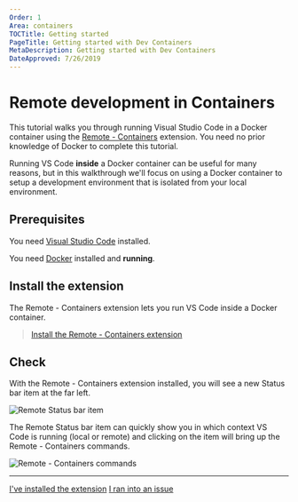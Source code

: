 ```yaml
---
Order: 1
Area: containers
TOCTitle: Getting started
PageTitle: Getting started with Dev Containers
MetaDescription: Getting started with Dev Containers
DateApproved: 7/26/2019
---
```

# Remote development in Containers

This tutorial walks you through running Visual Studio Code in a Docker container using the [Remote - Containers](https://marketplace.visualstudio.com/items?itemName=ms-vscode-remote.remote-containers) extension. You need no prior knowledge of Docker to complete this tutorial.

Running VS Code **inside** a Docker container can be useful for many reasons, but in this walkthrough we'll focus on using a Docker container to setup a development environment that is isolated from your local environment.

## Prerequisites

You need [Visual Studio Code](https://code.visualstudio.com/) installed.

You need [Docker](https://www.docker.com/get-started#nav-developer) installed and **running**.

## Install the extension

The Remote - Containers extension lets you run VS Code inside a Docker container.

> <a class="tutorial-install-extension-btn" href="vscode:extension/ms-vscode-remote.remote-containers">Install the Remote - Containers extension</a>

## Check

With the Remote - Containers extension installed, you will see a new Status bar item at the far left.

![Remote Status bar item](images/containers/remote-status-bar.png)

The Remote Status bar item can quickly show you in which context VS Code is running (local or remote) and clicking on the item will bring up the Remote - Containers commands.

![Remote - Containers commands](images/containers/remote-containers-commands.png)

----

<a class="tutorial-next-btn" href="/remote-tutorials/containers/get-the-sample">I've installed the extension</a>
<a class="tutorial-feedback-btn" onclick="reportIssue('remote-tutorials-containers', 'getting-started')" href="javascript:void(0)">I ran into an issue</a>
